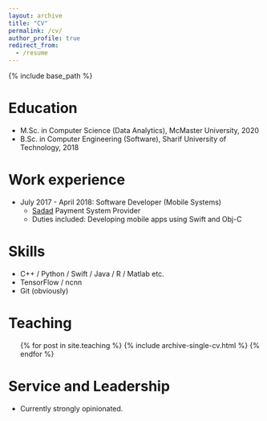 ```yaml
---
layout: archive
title: "CV"
permalink: /cv/
author_profile: true
redirect_from:
  - /resume
---
```


{% include base_path %}

Education
======
* M.Sc. in Computer Science (Data Analytics), McMaster University, 2020
* B.Sc. in Computer Engineering (Software), Sharif University of Technology, 2018

Work experience
======
* July 2017 - April 2018: Software Developer (Mobile Systems)
  * [Sadad](https://www.linkedin.com/company/sadad-electronic-payment-iran/) Payment System Provider
  * Duties included: Developing mobile apps using Swift and Obj-C
  
Skills
======
* C++ / Python / Swift / Java / R / Matlab etc.
* TensorFlow / ncnn
* Git (obviously)

<!-- Publications
======
  <ul>{% for post in site.publications %}
    {% include archive-single-cv.html %}
  {% endfor %}</ul> -->
  
Teaching
======
  <ul>{% for post in site.teaching %}
    {% include archive-single-cv.html %}
  {% endfor %}</ul>

  
Service and Leadership
======
* Currently strongly opinionated.
